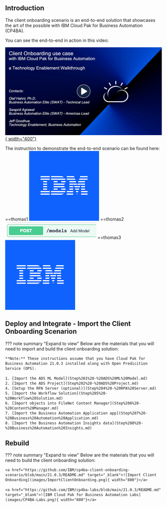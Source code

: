## Introduction
    
The client onboarding scenario is an end-to-end solution that showcases the art of the possible with IBM Cloud Pak for Business Automation (CP4BA).  

You can see the end-to-end in action in this video:

<a href="http://ibm.biz/cp4ba-overview-video" target="_blank">![Client Onboarding Walkthrough Video](./images/ClientOnboardingUseCase-WalkthroughVideo.png){ width="400"}</a>

The instruction to demonstrate the end-to-end scenario can be found here:
==thomas1
![ibm](./images/-ibm.png)
==thomas2
![ibm](./images/ads-ml-service-add-model.png)
==thomas3
![ibm](./images/-ibm.png)




## Deploy and Integrate - Import the Client Onboarding Scenarion
??? note summary "Expand to view"
    Below are the materials that you will need to import and build the client onboarding solution:  

    **Note:** These instructions assume that you have Cloud Pak for Business Automation 21.0.3 installed along with Open Predicition Service (OPS).

    1. [Import the ADS ML Model](Step%201%20-%20ADS%20ML%20Model.md)
    2. [Import the ADS Project](Step%202%20-%20ADS%20Project.md)
    4. [Setup the RPA Server (optional)](Step%204%20-%20RPA%20Server.md)
    5. [Import the Workflow Solution](Step%205%20-%20Workflow%20Solution.md)
    6. [Import objects into FileNet Content Manager](Step%206%20-%20Content%20Manager.md)
    7. [Import the Business Automation Application app](Step%207%20-%20Business%20Automation%20Application.md)
    8. [Import the Business Automation Insights data](Step%208%20-%20Business%20Automation%20Insights.md)



## Rebuild
??? note summary "Expand to view"
    Below are the materials that you will need to build the client onboarding solution:  

    <a href="https://github.com/IBM/cp4ba-client-onboarding-scenario/blob/main/21.0.3/README.md" target="_blank">![Import Client Onboarding](images/ImportClientOnboarding.png){ width="800"}</a>

    <a href="https://github.com/IBM/cp4ba-labs/blob/main/21.0.3/README.md" target="_blank">![IBM Cloud Pak for Business Automation Labs](images/CP4BA-Labs.png){ width="800"}</a>
  
